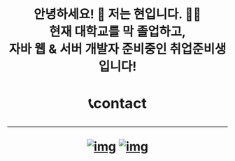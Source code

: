 <center> <h1> 안녕하세요! 👋 저는 현입니다. 👨‍💻



<center>현재 대학교를 막 졸업하고,

<center>자바 웹 & 서버 개발자 준비중인 <strong>취업준비생</strong>입니다!



### :telephone_receiver:contact

----------

[![img](https://camo.githubusercontent.com/35ace6cc0ee99427e99338ede8678a8bbd44709e/68747470733a2f2f696d672e736869656c64732e696f2f62616467652f696e7374616772616d2d2532334534343035462e7376673f267374796c653d666f722d7468652d6261646765266c6f676f3d696e7374616772616d266c6f676f436f6c6f723d7768697465)](https://instagram.com/kyun9.hyun)   [![img](https://camo.githubusercontent.com/e687a5c5a84633bb6dee6ba6f6f7c8076cebbbbd/68747470733a2f2f696d672e736869656c64732e696f2f62616467652f676d61696c2d2532334431343833362e7376673f267374796c653d666f722d7468652d6261646765266c6f676f3d676d61696c266c6f676f436f6c6f723d7768697465)](mailto:h.kyun9@gmail.com)
